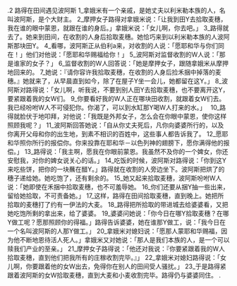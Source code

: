 .2 
路得在田间遇见波阿斯 
1_拿娥米有一个亲戚，是她丈夫以利米勒本族的人，名叫波阿斯，是个大财主。 2_摩押女子路得对拿娥米说：「让我到田Y去拾取麦穗，我在谁的眼中蒙恩，就跟在谁的身后。」拿娥米说：「女儿啊，你去吧。」 3_路得就去了。她来到田间，在收割的人身后拾取麦穗。她恰巧来到以利米勒本族的人波阿斯那块田Y。 4_看哪，波阿斯正从伯利a来，对收割的人说：「愿耶和华与你们同在！」他们对他说：「愿耶和华赐福给你！」 5_波阿斯对监督收割的W人说：「那是谁家的女子？」 6_监督收割的W人回答说：「她是摩押女子，跟随拿娥米从摩押地回来的。 7_她说：『请你容许我拾取麦穗，在收割的人身后捡禾捆中掉落的麦穗。』她就来了，从早晨直到如今，除了在屋子Y坐一会儿，她都留在这Y。」 
8_波阿斯对路得说：「女儿啊，听我说，不要到别人田Y去拾取麦穗，也不要离开这Y，要紧跟着我的女W们。 9_你要看好我的W人正在哪块田收割，就跟着女W们去。我已经吩咐W人不可侵犯你。你渴了，可以到水缸那Y喝W人打来的水。」　 10_路得就脸伏于地叩拜，对他说：「我既是外邦女子，怎么会在你眼中蒙恩，使你这样照顾我呢？」 11_波阿斯回答她说：「自从你丈夫死后，凡你向婆婆所行的，以及你离开父母和你的出生地，到素不相识的百姓中，这些事人都告诉我了。 12_愿耶和华照你所行的报偿你。你来投靠在耶和华－以色列神的翅膀下，愿你满得他的报偿。」 13_路得说：「我主啊，愿我在你眼前蒙恩。我虽然不及你的一个婢女，你还安慰我，对你的婢女说关心的话。」 
14_吃饭的时候，波阿斯对路得说：「你到这Y来吃些饼，把你的一块蘸在醋Y。」路得就在收割的人旁边坐下。波阿斯把烘了的穗子递给她。她吃饱了，还有剩余的。 15_她又起来拾取麦穗，波阿斯吩咐W人说：「她即使在禾捆中拾取麦穗，也不可羞辱她。 16_你们还要从捆Y抽一些出来，留给她拾取，不可责备她。」 
17_这样，路得在田间拾取麦穗，直到晚上。她把所拾取的麦穗打了约有一伊法的大麦。 18_路得把所拾取的带进城去给婆婆看，又把她吃饱所剩的拿出来，给了婆婆。 19_婆婆问她说：「你今日在哪Y拾取麦穗？在哪Y做工呢？愿那照顾你的得福。」路得告诉婆婆，她在谁那Y做工，说：「我今日在一个名叫波阿斯的人那Y做工。」 20_拿娥米对媳妇说：「愿那人蒙耶和华赐福，因为他不断地恩待活人死人。」拿娥米又对她说：「那人是我们本族的人，是一个可以赎我们产业的至亲。」 21_摩押女子路得说：「他还对我说：『你要紧跟着我的W人拾取麦穗，直到他们把我所有的庄稼收割完毕。』」 22_拿娥米对媳妇路得说：「女儿啊，你要跟着他的女W出去，免得你在别人的田间受人骚扰。」 23_于是路得紧跟着波阿斯的女W拾取麦穗，直到大麦和小麦收割完毕。路得仍与婆婆同住。 
.